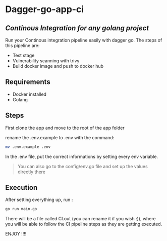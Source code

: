 # Dagger-go-app-ci

## _Continous Integration for any golang project_
Run your Continous integration pipeline easily with dagger go.
The steps of this pipeline are:
- Test stage
- Vulnerability scanning with trivy
- Build docker image and push to docker hub
## Requirements

- Docker installed
- Golang

## Steps
First clone the app and move to the root of the app folder

rename the .env.example to .env with the command:
```sh
mv .env.example .env
```

In the .env file, put the correct informations by setting every env variable.

> You can also go to the config/env.go file
> and set up the values directly there

## Execution
After setting everything up, run :
```sh
go run main.go
```

There will be a file called CI.out (you can rename it if you wish :)), where you will be able to follow the CI pipeline steps as they are getting executed.

ENJOY !!!!
